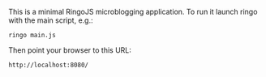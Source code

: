 This is a minimal RingoJS microblogging application.
To run it launch ringo with the main script, e.g.:

    ringo main.js

Then point your browser to this URL:

    http://localhost:8080/
